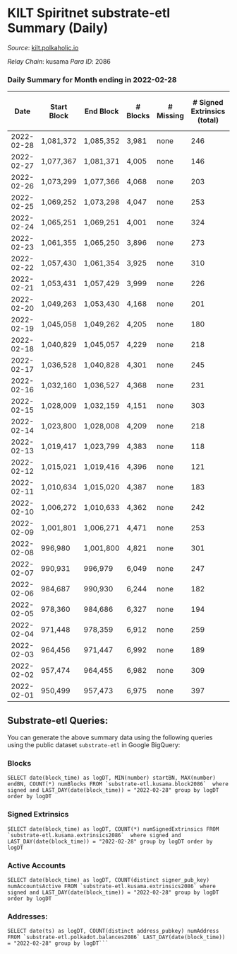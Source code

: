 # KILT Spiritnet substrate-etl Summary (Daily)

_Source_: [kilt.polkaholic.io](https://kilt.polkaholic.io)

*Relay Chain*: kusama
*Para ID*: 2086



### Daily Summary for Month ending in 2022-02-28


| Date | Start Block | End Block | # Blocks | # Missing | # Signed Extrinsics (total) | # Active Accounts | # Addresses with Balances | # Events | # Transfers | # XCM Transfers In | # XCM Transfers Out |
| ---- | ----------- | --------- | -------- | --------- | --------------------------- | ----------------- | ------------------------- | -------- | ----------- | ------------------ | ------------------- |
| 2022-02-28 | 1,081,372 | 1,085,352 | 3,981 | none | 246 | 110 | 12,553 | 288,638 | 155 ($524,000) |   |   |
| 2022-02-27 | 1,077,367 | 1,081,371 | 4,005 | none | 146 | 80 | 12,524 | 287,306 | 76 ($113,134) |   |   |
| 2022-02-26 | 1,073,299 | 1,077,366 | 4,068 | none | 203 | 93 | 12,516 | 291,813 | 125 ($425,215) |   |   |
| 2022-02-25 | 1,069,252 | 1,073,298 | 4,047 | none | 253 | 106 | 12,512 | 286,490 | 153 ($473,641) |   |   |
| 2022-02-24 | 1,065,251 | 1,069,251 | 4,001 | none | 324 | 147 | 12,500 | 280,705 | 201 ($1,487,908) |   |   |
| 2022-02-23 | 1,061,355 | 1,065,250 | 3,896 | none | 273 | 127 | 12,486 | 269,026 | 149 ($259,845) |   |   |
| 2022-02-22 | 1,057,430 | 1,061,354 | 3,925 | none | 310 | 152 | 12,474 | 268,091 | 193 ($853,861) |   |   |
| 2022-02-21 | 1,053,431 | 1,057,429 | 3,999 | none | 226 | 120 | 12,458 | 276,712 | 120 ($134,990) |   |   |
| 2022-02-20 | 1,049,263 | 1,053,430 | 4,168 | none | 201 | 120 | 12,443 | 285,978 | 111 ($213,189) |   |   |
| 2022-02-19 | 1,045,058 | 1,049,262 | 4,205 | none | 180 | 110 | 12,428 | 283,239 | 78 ($68,735.45) |   |   |
| 2022-02-18 | 1,040,829 | 1,045,057 | 4,229 | none | 218 | 95 | 12,421 | 282,467 | 111 ($215,966) |   |   |
| 2022-02-17 | 1,036,528 | 1,040,828 | 4,301 | none | 245 | 102 | 12,412 | 281,698 | 112 ($227,755) |   |   |
| 2022-02-16 | 1,032,160 | 1,036,527 | 4,368 | none | 231 | 124 | 12,401 | 282,360 | 110 ($196,027) |   |   |
| 2022-02-15 | 1,028,009 | 1,032,159 | 4,151 | none | 303 | 162 | 12,391 | 259,868 | 153 ($565,536) |   |   |
| 2022-02-14 | 1,023,800 | 1,028,008 | 4,209 | none | 218 | 147 | 12,380 | 244,040 | 83 ($220,860) |   |   |
| 2022-02-13 | 1,019,417 | 1,023,799 | 4,383 | none | 118 | 80 | 12,371 | 247,353 | 44 ($150,891) |   |   |
| 2022-02-12 | 1,015,021 | 1,019,416 | 4,396 | none | 121 | 71 | 12,369 | 247,508 | 64 ($142,334) |   |   |
| 2022-02-11 | 1,010,634 | 1,015,020 | 4,387 | none | 183 | 92 | 12,364 | 248,140 | 91 ($506,379) |   |   |
| 2022-02-10 | 1,006,272 | 1,010,633 | 4,362 | none | 242 | 122 | 12,360 | 247,559 | 123 ($1,618,760) |   |   |
| 2022-02-09 | 1,001,801 | 1,006,271 | 4,471 | none | 253 | 127 | 12,356 | 253,611 | 153 ($445,581) |   |   |
| 2022-02-08 | 996,980 | 1,001,800 | 4,821 | none | 301 | 159 | 12,352 | 273,573 | 171 ($1,298,180) |   |   |
| 2022-02-07 | 990,931 | 996,979 | 6,049 | none | 247 | 118 | 12,343 | 341,458 | 145 ($232,139) |   |   |
| 2022-02-06 | 984,687 | 990,930 | 6,244 | none | 182 | 98 | 12,334 | 351,670 | 97 ($177,613) |   |   |
| 2022-02-05 | 978,360 | 984,686 | 6,327 | none | 194 |  | 12,327 | 356,630 | 112 ($263,464) |   |   |
| 2022-02-04 | 971,448 | 978,359 | 6,912 | none | 259 |  | 12,319 | 390,637 | 152 ($356,693) |   |   |
| 2022-02-03 | 964,456 | 971,447 | 6,992 | none | 189 |  | 12,313 | 394,367 | 91 ($137,564) |   |   |
| 2022-02-02 | 957,474 | 964,455 | 6,982 | none | 309 |  | 12,309 | 395,037 | 177 ($787,793) |   |   |
| 2022-02-01 | 950,499 | 957,473 | 6,975 | none | 397 | 161 | 12,292 | 394,585 | 199 ($578,159) |   |   |

## Substrate-etl Queries:
You can generate the above summary data using the following queries using the public dataset `substrate-etl` in Google BigQuery:


### Blocks
```
SELECT date(block_time) as logDT, MIN(number) startBN, MAX(number) endBN, COUNT(*) numBlocks FROM `substrate-etl.kusama.block2086`  where signed and LAST_DAY(date(block_time)) = "2022-02-28" group by logDT order by logDT
```


### Signed Extrinsics
```
SELECT date(block_time) as logDT, COUNT(*) numSignedExtrinsics FROM `substrate-etl.kusama.extrinsics2086`  where signed and LAST_DAY(date(block_time)) = "2022-02-28" group by logDT order by logDT
```


### Active Accounts
```
SELECT date(block_time) as logDT, COUNT(distinct signer_pub_key) numAccountsActive FROM `substrate-etl.kusama.extrinsics2086` where signed and LAST_DAY(date(block_time)) = "2022-02-28" group by logDT order by logDT
```


### Addresses:
```
SELECT date(ts) as logDT, COUNT(distinct address_pubkey) numAddress FROM `substrate-etl.polkadot.balances2086` LAST_DAY(date(block_time)) = "2022-02-28" group by logDT```

